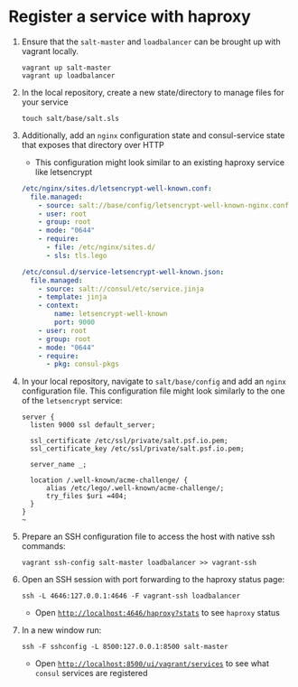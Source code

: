Register a service with haproxy
===============================

1.  Ensure that the `salt-master` and `loadbalancer` can be brought up with vagrant locally.
    ```console
    vagrant up salt-master
    vagrant up loadbalancer
    ```
2.  In the local repository, create a new state/directory to manage files for your service
    ```console
    touch salt/base/salt.sls
    ```
3.  Additionally, add an `nginx` configuration state and consul-service state that exposes that directory over HTTP 
    - This configuration might look similar to an existing haproxy service like letsencrypt
    ```yaml
    /etc/nginx/sites.d/letsencrypt-well-known.conf:
      file.managed:
        - source: salt://base/config/letsencrypt-well-known-nginx.conf
        - user: root
        - group: root
        - mode: "0644"
        - require:
          - file: /etc/nginx/sites.d/
          - sls: tls.lego
    
    /etc/consul.d/service-letsencrypt-well-known.json:
      file.managed:
        - source: salt://consul/etc/service.jinja
        - template: jinja
        - context:
            name: letsencrypt-well-known
            port: 9000
        - user: root
        - group: root
        - mode: "0644"
        - require:
          - pkg: consul-pkgs
    ```

4. In your local repository, navigate to `salt/base/config` and add an `nginx` configuration file. 
  This configuration file might look similarly to the one of the `letsencrypt` service: 
    ```nginx
    server {
      listen 9000 ssl default_server;
    
      ssl_certificate /etc/ssl/private/salt.psf.io.pem;
      ssl_certificate_key /etc/ssl/private/salt.psf.io.pem;
    
      server_name _;
    
      location /.well-known/acme-challenge/ {
          alias /etc/lego/.well-known/acme-challenge/;
          try_files $uri =404;
      }
    }
    ~
    ```
5.  Prepare an SSH configuration file to access the host with native ssh commands:
    ```console
    vagrant ssh-config salt-master loadbalancer >> vagrant-ssh
    ```
6.  Open an SSH session with port forwarding to the haproxy status page:
    ```console
    ssh -L 4646:127.0.0.1:4646 -F vagrant-ssh loadbalancer
    ```
    - Open [`http://localhost:4646/haproxy?stats`][loadbalancer] to see ``haproxy`` status
7.  In a new window run:
    ```console
    ssh -F sshconfig -L 8500:127.0.0.1:8500 salt-master
    ```
    - Open [`http://localhost:8500/ui/vagrant/services`][consul] to see what ``consul`` services are registered

[//]: # (Quicklink targets)
[loadbalancer]: <http://localhost:4646/haproxy?stats>
[consul]: <http://localhost:8500/ui/vagrant/services>